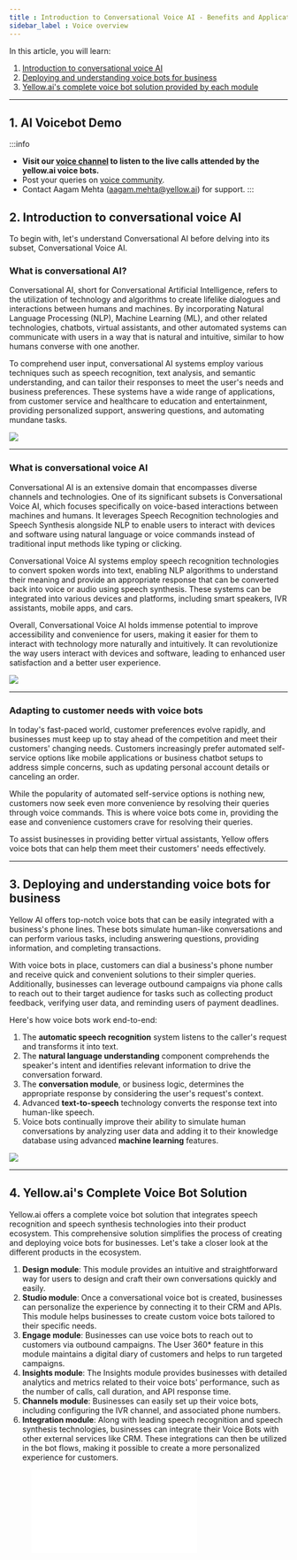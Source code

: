 ```yaml
---
title : Introduction to Conversational Voice AI - Benefits and Applications for Businesses
sidebar_label : Voice overview 
---
```



In this article, you will learn: 
1. [Introduction to conversational voice AI](#intro) 
2. [Deploying and understanding voice bots for business](#fundamentals)
3. [Yellow.ai's complete voice bot solution provided by each module](#ecosystem) 


------

## 1. AI Voicebot Demo 

:::info
- **Visit our [voice channel](https://yellow.ai/voice-channel/) to listen to the live calls attended by the yellow.ai voice bots.** 
- Post your queries on [voice community](https://community.yellow.ai/c/voice/31).
- Contact Aagam Mehta (aagam.mehta@yellow.ai) for support.
:::

## <a name="intro"></a> 2. Introduction to conversational voice AI

To begin with, let's understand Conversational AI before delving into its subset, Conversational Voice AI.

### What is conversational AI?

Conversational AI, short for Conversational Artificial Intelligence, refers to the utilization of technology and algorithms to create lifelike dialogues and interactions between humans and machines. By incorporating Natural Language Processing (NLP), Machine Learning (ML), and other related technologies, chatbots, virtual assistants, and other automated systems can communicate with users in a way that is natural and intuitive, similar to how humans converse with one another.

To comprehend user input, conversational AI systems employ various techniques such as speech recognition, text analysis, and semantic understanding, and can tailor their responses to meet the user's needs and business preferences. These systems have a wide range of applications, from customer service and healthcare to education and entertainment, providing personalized support, answering questions, and automating mundane tasks.

**![](https://lh6.googleusercontent.com/oHUlChlDVoOGyWTlcxhkDTghAqf5g5fpzbX3PwQc8oKKzXFCCnfLJlB2LMLGISDLi0KNNQUrNsCOkv_i-Q0FRFcIy3w6HmmtOde6Hndr_5qRLM4DS_V_pM55vYQoCEIW9j1BJiU9ssA_mkWJx7Vjwmc)**

----

### What is conversational voice AI

Conversational AI is an extensive domain that encompasses diverse channels and technologies. One of its significant subsets is Conversational Voice AI, which focuses specifically on voice-based interactions between machines and humans. It leverages Speech Recognition technologies and Speech Synthesis alongside NLP to enable users to interact with devices and software using natural language or voice commands instead of traditional input methods like typing or clicking.

Conversational Voice AI systems employ speech recognition technologies to convert spoken words into text, enabling NLP algorithms to understand their meaning and provide an appropriate response that can be converted back into voice or audio using speech synthesis. These systems can be integrated into various devices and platforms, including smart speakers, IVR assistants, mobile apps, and cars.

Overall, Conversational Voice AI holds immense potential to improve accessibility and convenience for users, making it easier for them to interact with technology more naturally and intuitively. It can revolutionize the way users interact with devices and software, leading to enhanced user satisfaction and a better user experience.

**![](https://lh3.googleusercontent.com/8m8UeSK1EQFbm8csnFA3R5JF895rfSjhCj-5Xccs0GEj40xvjaMr1VrzCkNF1S3MX8878Qw46p7NjIufVRk_XX5f1tK-Qn3kjnEAhf-GgtWMFZkV5lFUdJnOELzdUjgSLx3FTYO3br1INeseNrx08Zw)**

------

### Adapting to customer needs with voice bots

In today's fast-paced world, customer preferences evolve rapidly, and businesses must keep up to stay ahead of the competition and meet their customers' changing needs. Customers increasingly prefer automated self-service options like mobile applications or business chatbot setups to address simple concerns, such as updating personal account details or canceling an order.

While the popularity of automated self-service options is nothing new, customers now seek even more convenience by resolving their queries through voice commands. This is where voice bots come in, providing the ease and convenience customers crave for resolving their queries.

To assist businesses in providing better virtual assistants, Yellow offers voice bots that can help them meet their customers' needs effectively.

----

## <a name="fundamentals"></a> 3. Deploying and understanding voice bots for business


Yellow AI offers top-notch voice bots that can be easily integrated with a business's phone lines. These bots simulate human-like conversations and can perform various tasks, including answering questions, providing information, and completing transactions.

With voice bots in place, customers can dial a business's phone number and receive quick and convenient solutions to their simpler queries. Additionally, businesses can leverage outbound campaigns via phone calls to reach out to their target audience for tasks such as collecting product feedback, verifying user data, and reminding users of payment deadlines.

Here's how voice bots work end-to-end:

1. The **automatic speech recognition** system listens to the caller's request and transforms it into text.
2. The **natural language understanding** component comprehends the speaker's intent and identifies relevant information to drive the conversation forward.
3. The **conversation module**, or business logic, determines the appropriate response by considering the user's request's context.
4. Advanced **text-to-speech** technology converts the response text into human-like speech.
5. Voice bots continually improve their ability to simulate human conversations by analyzing user data and adding it to their knowledge database using advanced **machine learning** features.


**![](https://lh3.googleusercontent.com/a3aqkQRD_ilANkuIdAjb9teX0D9ijMKSZ6UyI1o-hJKhH3gPUAvhSow502xkEDGn0vrxVmQYfnfQoHeNHMJY1F7U1lp3LNBHp46MAWqkuY-23yTMH-dcFsD-if59O7g3nbml2AHedhYEfQe-lDNk8Nw)**

-----

## <a name="ecosystem"></a>  4. Yellow.ai's Complete Voice Bot Solution


Yellow.ai offers a complete voice bot solution that integrates speech recognition and speech synthesis technologies into their product ecosystem. This comprehensive solution simplifies the process of creating and deploying voice bots for businesses. Let's take a closer look at the different products in the ecosystem.

1. **Design module**: This module provides an intuitive and straightforward way for users to design and craft their own conversations quickly and easily.
2. **Studio module**: Once a conversational voice bot is created, businesses can personalize the experience by connecting it to their CRM and APIs. This module helps businesses to create custom voice bots tailored to their specific needs.
3. **Engage module**: Businesses can use voice bots to reach out to customers via outbound campaigns. The User 360* feature in this module maintains a digital diary of customers and helps to run targeted campaigns.
4. **Insights module**: The Insights module provides businesses with detailed analytics and metrics related to their voice bots' performance, such as the number of calls, call duration, and API response time.
5. **Channels module**: Businesses can easily set up their voice bots, including configuring the IVR channel, and associated phone numbers.
6. **Integration module**: Along with leading speech recognition and speech synthesis technologies, businesses can integrate their Voice Bots with other external services like CRM. These integrations can then be utilized in the bot flows, making it possible to create a more personalized experience for customers.


<figure class="video_container">
  <iframe src="/voice/demo.mp3" frameborder="0" allowfullscreen="true"> </iframe>
</figure>